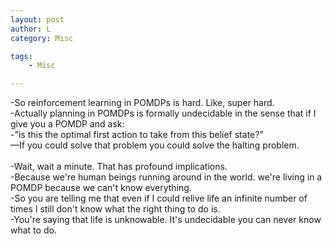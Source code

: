```yaml
---
layout: post
author: L
category: Misc

tags:
    - Misc

---
```

-So reinforcement learning in POMDPs is hard.  Like, super hard.  <br>
-Actually planning in POMDPs is formally undecidable in the sense that if I give you a POMDP and ask:<br>
-"is this the optimal first action to take from this belief state?"<br>
—If you could solve that problem you could solve the halting problem.<br>
<br>
-Wait, wait a minute.  That has profound implications.  <br>
-Because we're human beings running around in the world.  we're living in a POMDP because we can't know everything.<br>
-So you are telling me that even if I could relive life an infinite number of times I still don't know what the right thing to do is.  <br>
-You're saying that life is unknowable.  It's undecidable you can never know what to do.<br>
